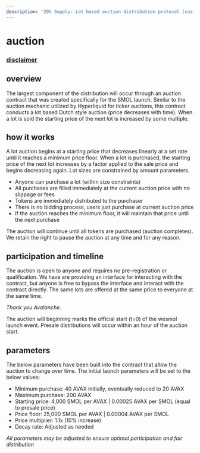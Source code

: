 ```yaml
---
description: '20% Supply: Lot based auction distribution protocol (custom built)'
---
```


# auction

### [disclaimer](auction.md#disclaime)

## overview

The largest component of the distribution will occur through an auction contract that was created specifically for the SMOL launch. Similar to the auction mechanic utilized by Hyperliquid for ticker auctions, this contract conducts a lot based Dutch style auction (price decreases with time). When a lot is sold the starting price of the next lot is increased by some multiple.

## how it works

A lot auction begins at a starting price that decreases linearly at a set rate until it reaches a minimum price floor. When a lot is purchased, the starting price of the next lot increases by a factor applied to the sale price and begins decreasing again. Lot sizes are constrained by amount parameters.&#x20;

* Anyone can purchase a lot (within size constraints)
* All purchases are filled immediately at the current auction price with no slippage or fees
* Tokens are immediately distributed to the purchaser
* There is no bidding process, users just purchase at current auction price
* If the auction reaches the minimum floor, it will maintain that price until the next purchase

The auction will continue until all tokens are purchased (auction completes). We retain the right to pause the auction at any time and for any reason.

## participation and timeline

The auction is open to anyone and requires no pre-registration or qualification. We have are providing an interface for interacting with the contract, but anyone is free to bypass the interface and interact with the contract directly. The same lots are offered at the same price to everyone at the same time.&#x20;

_Thank you Avalanche._

The auction will beginning marks the official start (t=0) of the wesmol launch event. Presale distributions will occur within an hour of the auction start.

## parameters

The below parameters have been built into the contract that allow the auction to change over time. The initial launch parameters will be set to the below values:

* Minimum purchase: 40 AVAX initially, eventually reduced to 20 AVAX
* Maximum purchase: 200 AVAX
* Starting price: 4,000 SMOL per AVAX  |  0.00025 AVAX per SMOL (equal to presale price)
* Price floor: 25,000 SMOL per AVAX  |  0.00004 AVAX per SMOL
* Price multiplier: 1.1x (10% increase)
* Decay rate: Adjusted as needed

_All parameters may be adjusted to ensure optimal participation and fair distribution_
